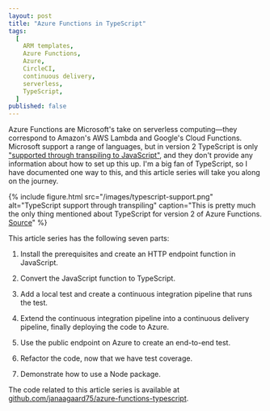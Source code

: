 ```yaml
---
layout: post
title: "Azure Functions in TypeScript"
tags:
  [
    ARM templates,
    Azure Functions,
    Azure,
    CircleCI,
    continuous delivery,
    serverless,
    TypeScript,
  ]
published: false
---
```


Azure Functions are Microsoft's take on serverless computing&mdash;they correspond to Amazon's AWS Lambda and Google's Cloud Functions. Microsoft support a range of languages, but in version 2 TypeScript is only ["supported through transpiling to JavaScript"](https://docs.microsoft.com/en-us/azure/azure-functions/functions-versions#languages), and they don't provide any information about how to set up this up. I'm a big fan of TypeScript, so I have documented one way to this, and this article series will take you along on the journey.

{% include figure.html
  src="/images/typescript-support.png"
  alt="TypeScript support through transpiling"
  caption="This is pretty much the only thing mentioned about TypeScript for version 2 of Azure Functions. <a href='https://docs.microsoft.com/en-us/azure/azure-functions/functions-versions#languages'>Source</a>"
%}

This article series has the following seven parts:

1. Install the prerequisites and create an HTTP endpoint function in JavaScript.

2. Convert the JavaScript function to TypeScript.

3. Add a local test and create a continuous integration pipeline that runs the test.

4. Extend the continuous integration pipeline into a continuous delivery pipeline, finally deploying the code to Azure.

5. Use the public endpoint on Azure to create an end-to-end test.

6. Refactor the code, now that we have test coverage.

7. Demonstrate how to use a Node package.

The code related to this article series is available at [github.com/janaagaard75/azure-functions-typescript](https://github.com/janaagaard75/azure-functions-typescript).
